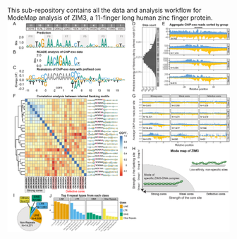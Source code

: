 This sub-repository contains all the data and analysis workflow for ModeMap analysis of ZIM3, a 11-finger long human zinc finger protein.
![](https://github.com/zeropin/ZFPCookbook/blob/master/ZIM3/Figure%205%20(ZIM3).png)
